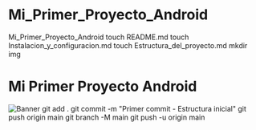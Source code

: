 # Mi_Primer_Proyecto_Android
Mi_Primer_Proyecto_Android
touch README.md
touch Instalacion_y_configuracion.md
touch Estructura_del_proyecto.md
mkdir img
# Mi Primer Proyecto Android  
![Banner](img/mi_primer_proyecto.png) 
git add .
git commit -m "Primer commit - Estructura inicial"
git push origin main
git branch -M main
git push -u origin main
